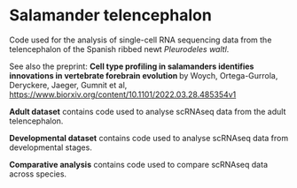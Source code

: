 # Salamander telencephalon

Code used for the analysis of single-cell RNA sequencing data from the telencephalon of the Spanish ribbed newt <i>Pleurodeles waltl</i>.

See also the preprint: <b> Cell type profiling in salamanders identifies innovations in vertebrate forebrain evolution </b> by Woych, Ortega-Gurrola, Deryckere, Jaeger, Gumnit et al, https://www.biorxiv.org/content/10.1101/2022.03.28.485354v1 

**Adult dataset** contains code used to analyse scRNAseq data from the adult telencephalon.

**Developmental dataset** contains code used to analyse scRNAseq data from developmental stages. 

**Comparative analysis** contains code used to compare scRNAseq data across species. 
